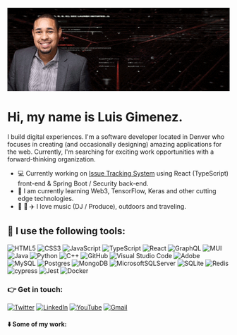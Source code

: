 <a href="https://gimenez.dev" target="_blank"><img src="https://github.com/menezmethod/menezmethod/blob/master/githead.gif?raw=true" /></a>

# Hi, my name is Luis Gimenez.

I build digital experiences. I'm a software developer located in Denver who focuses in creating (and occasionally
designing) amazing applications for the web. Currently, I'm searching for exciting work opportunities with a
forward-thinking organization.

- :computer: Currently working on [Issue Tracking System](https://github.com/menezmethod/kiwibug_frontend) using React (TypeScript) front-end & Spring Boot / Security back-end.
- :book: I am currently learning Web3, TensorFlow, Keras and other cutting edge technologies.
- :musical_note: :sunrise_over_mountains: :airplane: I love music (DJ / Produce), outdoors and traveling.

## :wrench: I use the following tools:

![HTML5](https://img.shields.io/badge/html5-%23E34F26.svg?style=for-the-badge&logo=html5&logoColor=white)
![CSS3](https://img.shields.io/badge/css3-%231572B6.svg?style=for-the-badge&logo=css3&logoColor=white)
![JavaScript](https://img.shields.io/badge/javascript-%23323330.svg?style=for-the-badge&logo=javascript&logoColor=%23F7DF1E)
![TypeScript](https://img.shields.io/badge/typescript-%23007ACC.svg?style=for-the-badge&logo=typescript&logoColor=white)
![React](https://img.shields.io/badge/react-%2320232a.svg?style=for-the-badge&logo=react&logoColor=%2361DAFB)
![GraphQL](https://img.shields.io/badge/-GraphQL-E10098?style=for-the-badge&logo=graphql&logoColor=white)
![MUI](https://img.shields.io/badge/MUI-%230081CB.svg?style=for-the-badge&logo=material-ui&logoColor=white)
![Java](https://img.shields.io/badge/java-%23ED8B00.svg?style=for-the-badge&logo=java&logoColor=white)
![Python](https://img.shields.io/badge/python-3670A0?style=for-the-badge&logo=python&logoColor=ffdd54)
![C++](https://img.shields.io/badge/c++-%2300599C.svg?style=for-the-badge&logo=c%2B%2B&logoColor=white)
![GitHub](https://img.shields.io/badge/github-%23121011.svg?style=for-the-badge&logo=github&logoColor=white)
![Visual Studio Code](https://img.shields.io/badge/Visual%20Studio%20Code-0078d7.svg?style=for-the-badge&logo=visual-studio-code&logoColor=white)
![Adobe](https://img.shields.io/badge/adobe-%23FF0000.svg?style=for-the-badge&logo=adobe&logoColor=white)
![MySQL](https://img.shields.io/badge/mysql-%2300f.svg?style=for-the-badge&logo=mysql&logoColor=white)
![Postgres](https://img.shields.io/badge/postgres-%23316192.svg?style=for-the-badge&logo=postgresql&logoColor=white)
![MongoDB](https://img.shields.io/badge/MongoDB-%234ea94b.svg?style=for-the-badge&logo=mongodb&logoColor=white)
![MicrosoftSQLServer](https://img.shields.io/badge/Microsoft%20SQL%20Sever-CC2927?style=for-the-badge&logo=microsoft%20sql%20server&logoColor=white)
![SQLite](https://img.shields.io/badge/sqlite-%2307405e.svg?style=for-the-badge&logo=sqlite&logoColor=white)
![Redis](https://img.shields.io/badge/redis-%23DD0031.svg?style=for-the-badge&logo=redis&logoColor=white)
![cypress](https://img.shields.io/badge/-cypress-%23E5E5E5?style=for-the-badge&logo=cypress&logoColor=058a5e)
![Jest](https://img.shields.io/badge/-jest-%23C21325?style=for-the-badge&logo=jest&logoColor=white)
![Docker](https://img.shields.io/badge/docker-%230db7ed.svg?style=for-the-badge&logo=docker&logoColor=white)

### :point_right: Get in touch:

[![Twitter](https://img.shields.io/badge/luisgimenezdev-%231DA1F2.svg?style=for-the-badge&logo=Twitter&logoColor=white)](https://twitter.com/luisgimenezdev)  [![LinkedIn](https://img.shields.io/badge/linkedin-%230077B5.svg?style=for-the-badge&logo=linkedin&logoColor=white)](https://www.linkedin.com/in/gimenezdev/) [![YouTube](https://img.shields.io/badge/Luis-Gimenez-%23FF0000.svg?style=for-the-badge&logo=YouTube&logoColor=white)](https://www.youtube.com/channel/UChLjk8fPdI7DgKVHi7y2sLg) [![Gmail](https://img.shields.io/badge/Gmail-D14836?style=for-the-badge&logo=gmail&logoColor=white)](mailto:luisgimenezdev@gmail.com)

#### :arrow_down: Some of my work:

